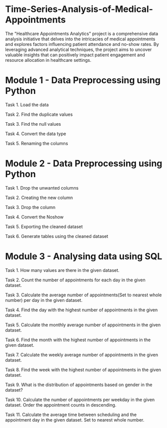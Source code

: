 # Time-Series-Analysis-of-Medical-Appointments

The "Healthcare Appointments Analytics" project is a comprehensive data analysis initiative that delves into the intricacies of medical appointments and explores factors influencing patient attendance and no-show rates. By leveraging advanced analytical techniques, the project aims to uncover valuable insights that can positively impact patient engagement and resource allocation in healthcare settings.

# Module 1 - Data Preprocessing using Python

Task 1. Load the data

Task 2. Find the duplicate values

Task 3. Find the null values

Task 4. Convert the data type

Task 5. Renaming the columns

# Module 2 - Data Preprocessing using Python

Task 1. Drop the unwanted columns

Task 2. Creating the new column

Task 3. Drop the column

Task 4. Convert the Noshow

Task 5. Exporting the cleaned dataset

Task 6. Generate tables using the cleaned dataset

# Module 3 - Analysing data using SQL

Task 1. How many values are there in the given dataset.

Task 2. Count the number of appointments for each day in the given dataset.

Task 3. Calculate the average number of appointments(Set to nearest whole number) per day in the given dataset.

Task 4. Find the day with the highest number of appointments in the given dataset.

Task 5. Calculate the monthly average number of appointments in the given dataset.

Task 6. Find the month with the highest number of appointments in the given dataset.

Task 7. Calculate the weekly average number of appointments in the given dataset.

Task 8. Find the week with the highest number of appointments in the given dataset.

Task 9. What is the distribution of appointments based on gender in the dataset?

Task 10. Calculate the number of appointments per weekday in the given dataset. Order the appointment counts in descending.

Task 11. Calculate the average time between scheduling and the appointment day in the given dataset. Set to nearest whole number.
